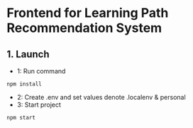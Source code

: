 # Frontend for Learning Path Recommendation System
## 1. Launch
- 1: Run command
```
npm install
```
- 2: Create .env and set values denote .localenv & personal
- 3: Start project
```
npm start
```